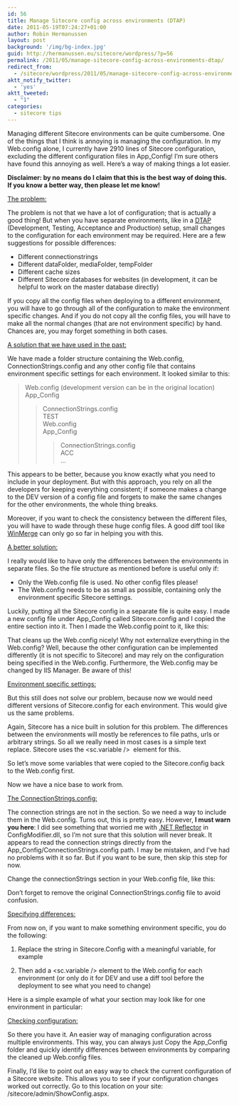 ```yaml
---
id: 56
title: Manage Sitecore config across environments (DTAP)
date: 2011-05-19T07:24:27+01:00
author: Robin Hermanussen
layout: post
background: '/img/bg-index.jpg'
guid: http://hermanussen.eu/sitecore/wordpress/?p=56
permalink: /2011/05/manage-sitecore-config-across-environments-dtap/
redirect_from:
  - /sitecore/wordpress/2011/05/manage-sitecore-config-across-environments-dtap/
aktt_notify_twitter:
  - 'yes'
aktt_tweeted:
  - "1"
categories:
  - sitecore tips
---
```

Managing different Sitecore environments can be quite cumbersome. One of the things that I think is annoying is managing the configuration. In my Web.config alone, I currently have 2910 lines of Sitecore configuration, excluding the different configuration files in App_Config! I&#8217;m sure others have found this annoying as well. Here&#8217;s a way of making things a lot easier.

**Disclaimer: by no means do I claim that this is the best way of doing this. If you know a better way, then please let me know!**

<span style="text-decoration: underline;">The problem:</span>

The problem is not that we have a lot of configuration; that is actually a good thing! But when you have separate environments, like in a <a title="Wikipedia article about DTAP" href="http://en.wikipedia.org/wiki/Development,_testing,_acceptance_and_production">DTAP</a> (Development, Testing, Acceptance and Production) setup, small changes to the configuration for each environment may be required. Here are a few suggestions for possible differences:

  * Different connectionstrings
  * Different dataFolder, mediaFolder, tempFolder
  * Different cache sizes
  * Different Sitecore databases for websites (in development, it can be helpful to work on the master database directly)

If you copy all the config files when deploying to a different environment, you will have to go through all of the configuration to make the environment specific changes. And if you do not copy all the config files, you will have to make all the normal changes (that are not environment specific) by hand. Chances are, you may forget something in both cases.

<span style="text-decoration: underline;">A solution that we have used in the past:</span>

We have made a folder structure containing the Web.config, ConnectionStrings.config and any other config file that contains environment specific settings for each environment. It looked similar to this:  
> Web.config (development version can be in the original location)  
> App_Config  
>> ConnectionStrings.config  
> TEST  
>> Web.config  
>> App_Config  
>>> ConnectionStrings.config  
> ACC  
&#8230;

This appears to be better, because you know exactly what you need to include in your deployment. But with this approach, you rely on all the developers for keeping everything consistent; if someone makes a change to the DEV version of a config file and forgets to make the same changes for the other environments, the whole thing breaks.

Moreover, if you want to check the consistency between the different files, you will have to wade through these huge config files. A good diff tool like <a title="WinMerge website" href="http://winmerge.org/">WinMerge</a> can only go so far in helping you with this.

<span style="text-decoration: underline;">A better solution:</span>

I really would like to have only the differences between the environments in separate files. So the file structure as mentioned before is useful only if:

  * Only the Web.config file is used. No other config files please!
  * The Web.config needs to be as small as possible, containing only the environment specific Sitecore settings.

Luckily, putting all the Sitecore config in a separate file is quite easy. I made a new config file under App_Config called Sitecore.config and I copied the entire <sitecore /> section into it. Then I made the Web.config point to it, like this:  


That cleans up the Web.config nicely! Why not externalize everything in the Web.config? Well, because the other configuration can be implemented differently (it is not specific to Sitecore) and may rely on the configuration being specified in the Web.config. Furthermore, the Web.config may be changed by IIS Manager. Be aware of this!

<span style="text-decoration: underline;">Environment specific settings:</span>

But this still does not solve our problem, because now we would need different versions of Sitecore.config for each environment. This would give us the same problems.

Again, Sitecore has a nice built in solution for this problem. The differences between the environments will mostly be references to file paths, urls or arbitrary strings. So all we really need in most cases is a simple text replace. Sitecore uses the <sc.variable />  element for this.

So let&#8217;s move some variables that were copied to the Sitecore.config back to the Web.config first.



Now we have a nice base to work from.

<span style="text-decoration: underline;">The ConnectionStrings.config:</span>

The connection strings are not in the <sitecore /> section. So we need a way to include them in the Web.config. Turns out, this is pretty easy. However, **I must warn you here**: I did see something that worried me with <a title=".NET Reflector website" href="http://reflector.red-gate.com/">.NET Reflector</a> in ConfigModifier.dll, so I&#8217;m not sure that this solution will never break. It appears to read the connection strings directly from the App_Config/ConnectionStrings.config path. I may be mistaken, and I&#8217;ve had no problems with it so far. But if you want to be sure, then skip this step for now.

Change the connectionStrings section in your Web.config file, like this:  


Don&#8217;t forget to remove the original ConnectionStrings.config file to avoid confusion.

<span style="text-decoration: underline;">Specifying differences:</span>

From now on, if you want to make something environment specific, you do the following:

  1. Replace the string in Sitecore.Config with a meaningful variable, for example  
    
  2. Then add a <sc.variable /> element to the Web.config for each environment (or only do it for DEV and use a diff tool before the deployment to see what you need to change)  
    

Here is a simple example of what your <sitecore /> section may look like for one environment in particular:



<span style="text-decoration: underline;">Checking configuration:</span>

So there you have it. An easier way of managing configuration across multiple environments. This way, you can always just Copy the App_Config folder and quickly identify differences between environments by comparing the cleaned up Web.config files.

Finally, I&#8217;d like to point out an easy way to check the current configuration of a Sitecore website. This allows you to see if your configuration changes worked out correctly. Go to this location on your site: /sitecore/admin/ShowConfig.aspx.